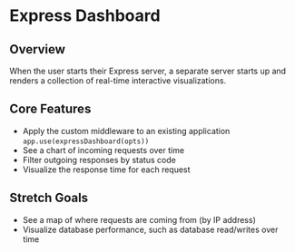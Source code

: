 # Express Dashboard

## Overview

When the user starts their Express server, a separate server starts up and renders a
collection of real-time interactive visualizations.

## Core Features

- Apply the custom middleware to an existing application
  `app.use(expressDashboard(opts))`
- See a chart of incoming requests over time
- Filter outgoing responses by status code
- Visualize the response time for each request

## Stretch Goals

- See a map of where requests are coming from (by IP address)
- Visualize database performance, such as database read/writes over time
